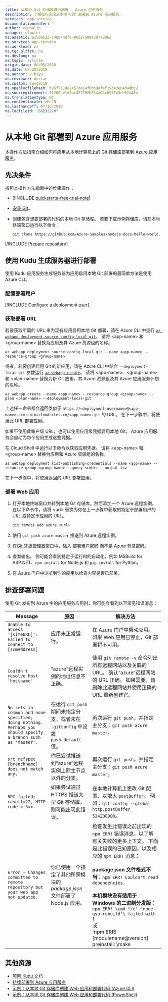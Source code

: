 ```yaml
---
title: 从本地 Git 存储库进行部署 - Azure 应用服务
description: 了解如何实现从本地 Git 部署到 Azure 应用服务。
services: app-service
documentationcenter: ''
author: cephalin
manager: cfowler
ms.assetid: ac50a623-c4b8-4dfd-96b2-a09420770063
ms.service: app-service
ms.workload: na
ms.tgt_pltfrm: na
ms.devlang: na
ms.topic: article
origin.date: 06/05/2018
ms.date: 07/29/2019
ms.author: v-biyu
ms.reviewer: dariac
ms.custom: seodec18
ms.openlocfilehash: b95f751de2457de14f6bb9afaf19d42e04d4dbc2
ms.sourcegitcommit: 5f260ee1d8ac487702b554a94cb971a3ee62a40b
ms.translationtype: HT
ms.contentlocale: zh-CN
ms.lasthandoff: 07/16/2019
ms.locfileid: "68232270"
---
```

# <a name="local-git-deployment-to-azure-app-service"></a>从本地 Git 部署到 Azure 应用服务

本操作方法指南介绍如何将应用从本地计算机上的 Git 存储库部署到 [Azure 应用服务](overview.md)。

## <a name="prerequisites"></a>先决条件

按照本操作方法指南中的步骤操作：

- [!INCLUDE [quickstarts-free-trial-note](../../includes/quickstarts-free-trial-note.md)]
  
- [安装 Git](https://www.git-scm.com/downloads)。
  
- 创建包含想要部署的代码的本地 Git 存储库。 若要下载示例存储库，请在本地终端窗口运行以下命令：
  
  ```bash
  git clone https://github.com/Azure-Samples/nodejs-docs-hello-world.git
  ```

[!INCLUDE [Prepare repository](../../includes/app-service-deploy-prepare-repo.md)]


## <a name="deploy-with-kudu-build-server"></a>使用 Kudu 生成服务器进行部署

使用 Kudu 应用服务生成服务器为应用启用本地 Git 部署的最简单方法是使用 Azure CLI。 

### <a name="configure-a-deployment-user"></a>配置部署用户

[!INCLUDE [Configure a deployment user](../../includes/configure-deployment-user-no-h.md)]

### <a name="get-the-deployment-url"></a>获取部署 URL

若要获取所需的 URL 来为现有应用启用本地 Git 部署，请在 Azure CLI 中运行 [`az webapp deployment source config-local-git`](/cli/webapp/deployment/source?view=azure-cli-latest#az-webapp-deployment-source-config-local-git)。 请将 \<app-name> 和 \<group-name> 替换为应用及其 Azure 资源组的名称。

```azurecli
az webapp deployment source config-local-git --name <app-name> --resource-group <group-name>
```

或者，若要创建启用 Git 的新应用，请在 Azure CLI 中结合 `--deployment-local-git` 参数运行 [`az webapp create`](/cli/webapp?view=azure-cli-latest#az-webapp-create)。 请将 \<app-name>、\<group-name> 和 \<plan-name> 替换为新 Git 应用、其 Azure 资源组及其 Azure 应用服务计划的名称。

```azurecli
az webapp create --name <app-name> --resource-group <group-name> --plan <plan-name> --deployment-local-git
```

上述任一命令都会返回类似于 `https://<deployment-username>@<app-name>.scm.chinacloudsites.cn/<app-name>.git` 的 URL。 在下一步骤中，将使用此 URL 部署应用。

如果不使用此帐户级 URL，也可以使用应用级凭据启用本地 Git。 Azure 应用服务会自动为每个应用生成这些凭据。 

在 Cloud Shell 中运行以下命令以获取应用凭据。 请将 \<app-name> 和 \<group-name> 替换为应用和 Azure 资源组的名称。

```azurecli-interactive
az webapp deployment list-publishing-credentials --name <app-name> --resource-group <group-name> --query scmUri --output tsv
```

在下一步骤中，将使用返回的 URL 部署应用。

### <a name="deploy-the-web-app"></a>部署 Web 应用

1. 打开本地终端窗口并转到本地 Git 存储库，然后添加一个 Azure 远程实例。 在以下命令中，请将 \<url> 替换为你在上一步骤中获取的特定于部署用户的 URL 或特定于应用的 URL。
   
   ```bash
   git remote add azure <url>
   ```
   
1. 使用 `git push azure master` 推送到 Azure 远程实例。 
   
1. 在[Git 凭据管理器](#configure-a-deployment-user)窗口中，输入 部署用户密码 而不是 Azure 登录密码。 
   
1. 查看输出。 你可能会看到特定于运行时的自动化，例如 MSBuild for ASP.NET、`npm install` for Node.js 和 `pip install` for Python。 
   
1. 在 Azure 门户中浏览到你的应用以检查内容是否已部署。


## <a name="troubleshoot-deployment"></a>排查部署问题

使用 Git 发布到 Azure 中的应用服务应用时，你可能会看到以下常见错误消息：

|Message|原因|解决方法
---|---|---|
|`Unable to access '[siteURL]': Failed to connect to [scmAddress]`|应用未正常运行。|在 Azure 门户中启动应用。 如果 Web 应用已停止，Git 部署将不可用。|
|`Couldn't resolve host 'hostname'`|“azure”远程实例的地址信息不正确。|使用 `git remote -v` 命令列出所有远程网站以及关联的 URL。 确认“azure”远程网站的 URL 正确。 如果需要，请删除此远程网站并使用正确的 URL 重新创建它。|
|`No refs in common and none specified; doing nothing. Perhaps you should specify a branch such as 'master'.`|在运行 `git push` 期间未指定分支，或者未在 `.gitconfig` 中设置 `push.default` 值。|再次运行 `git push`，并指定主分支：`git push azure master`。|
|`src refspec [branchname] does not match any.`|你已尝试推送到“azure”远程实例上除主节点以外的分支。|再次运行 `git push`，并指定主分支：`git push azure master`。|
|`RPC failed; result=22, HTTP code = 5xx.`|如果尝试通过 HTTPS 推送大型 Git 存储库，则可能出现此错误。|在本地计算机上更改 Git 配置，以增大 `postBuffer`。 例如：`git config --global http.postBuffer 524288000`。|
|`Error - Changes committed to remote repository but your web app not updated.`|你已使用一个指定了其他所需模块的 _package.json_ 文件部署了 Node.js 应用。|检查发生此错误之前出现的 `npm ERR!` 错误消息，以了解有关失败的更多上下文。 下面是此错误的已知原因，以及相应的 `npm ERR!` 消息：<br /><br />**package.json 文件格式不当**：`npm ERR! Couldn't read dependencies.`<br /><br />**本机模块没有适用于 Windows 的二进制分发版**：<br />`npm ERR! \cmd "/c" "node-gyp rebuild"\ failed with 1` <br />或 <br />`npm ERR! [modulename@version] preinstall: \make || gmake\`|

## <a name="additional-resources"></a>其他资源

- [项目 Kudu 文档](https://github.com/projectkudu/kudu/wiki)
- [持续部署到 Azure 应用服务](deploy-continuous-deployment.md)
- [示例：从本地 Git 存储库创建 Web 应用和部署代码 (Azure CLI)](./scripts/cli-deploy-local-git.md?toc=%2fcli%2fazure%2ftoc.json)
- [示例：从本地 Git 存储库创建 Web 应用和部署代码 (PowerShell)](./scripts/powershell-deploy-local-git.md?toc=%2fpowershell%2fmodule%2ftoc.json)

